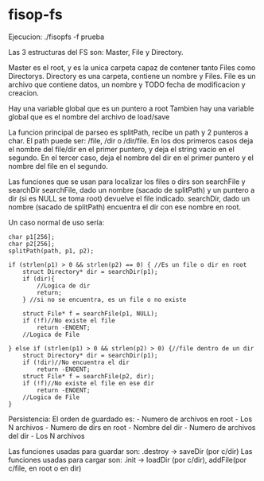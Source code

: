 # fisop-fs

Ejecucion: ./fisopfs -f prueba

Las 3 estructuras del FS son: Master, File y Directory.

Master es el root, y es la unica carpeta capaz de contener tanto Files como Directorys.
Directory es una carpeta, contiene un nombre y Files.
File es un archivo que contiene datos, un nombre y TODO fecha de modificacion y creacion.

Hay una variable global que es un puntero a root
Tambien hay una variable global que es el nombre del archivo de load/save

La funcion principal de parseo es splitPath, recibe un path y 2 punteros a char. El path puede ser: /file, /dir o /dir/file.
En los dos primeros casos deja el nombre del file/dir en el primer puntero, y deja el string vacio en el segundo.
En el tercer caso, deja el nombre del dir en el primer puntero y el nombre del file en el segundo.

Las funciones que se usan para localizar los files o dirs son searchFile y searchDir
searchFile, dado un nombre (sacado de splitPath) y un puntero a dir (si es NULL se toma root) devuelve el file indicado.
searchDir, dado un nombre (sacado de splitPath) encuentra el dir con ese nombre en root.

Un caso normal de uso sería:

```
char p1[256];
char p2[256];
splitPath(path, p1, p2);

if (strlen(p1) > 0 && strlen(p2) == 0) { //Es un file o dir en root
    struct Directory* dir = searchDir(p1);
    if (dir){
        //Logica de dir
        return;
    } //si no se encuentra, es un file o no existe

    struct File* f = searchFile(p1, NULL);
	if (!f)//No existe el file
		return -ENOENT;
    //Logica de File

} else if (strlen(p1) > 0 && strlen(p2) > 0) {//file dentro de un dir
    struct Directory* dir = searchDir(p1);	
    if (!dir)//No encuentra el dir
        return -ENOENT;
    struct File* f = searchFile(p2, dir);
    if (!f)//No existe el file en ese dir
        return -ENOENT;
    //Logica de File
}
```

Persistencia:
El orden de guardado es: 
    - Numero de archivos en root
    - Los N archivos
    - Numero de dirs en root
        - Nombre del dir
        - Numero de archivos del dir
        - Los N archivos

Las funciones usadas para guardar son: .destroy -> saveDir (por c/dir)
Las funciones usadas para cargar son: .init -> loadDir (por c/dir), addFile(por c/file, en root o en dir)